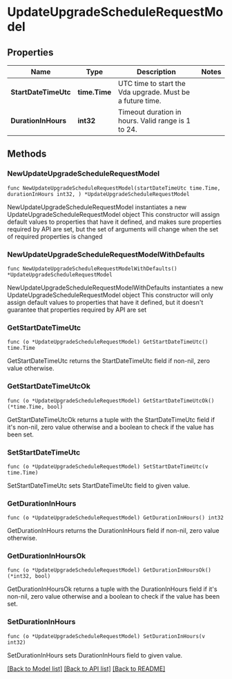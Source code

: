 # UpdateUpgradeScheduleRequestModel

## Properties

Name | Type | Description | Notes
------------ | ------------- | ------------- | -------------
**StartDateTimeUtc** | **time.Time** | UTC time to start the Vda upgrade. Must be a future time. | 
**DurationInHours** | **int32** | Timeout duration in hours. Valid range is 1 to 24. | 

## Methods

### NewUpdateUpgradeScheduleRequestModel

`func NewUpdateUpgradeScheduleRequestModel(startDateTimeUtc time.Time, durationInHours int32, ) *UpdateUpgradeScheduleRequestModel`

NewUpdateUpgradeScheduleRequestModel instantiates a new UpdateUpgradeScheduleRequestModel object
This constructor will assign default values to properties that have it defined,
and makes sure properties required by API are set, but the set of arguments
will change when the set of required properties is changed

### NewUpdateUpgradeScheduleRequestModelWithDefaults

`func NewUpdateUpgradeScheduleRequestModelWithDefaults() *UpdateUpgradeScheduleRequestModel`

NewUpdateUpgradeScheduleRequestModelWithDefaults instantiates a new UpdateUpgradeScheduleRequestModel object
This constructor will only assign default values to properties that have it defined,
but it doesn't guarantee that properties required by API are set

### GetStartDateTimeUtc

`func (o *UpdateUpgradeScheduleRequestModel) GetStartDateTimeUtc() time.Time`

GetStartDateTimeUtc returns the StartDateTimeUtc field if non-nil, zero value otherwise.

### GetStartDateTimeUtcOk

`func (o *UpdateUpgradeScheduleRequestModel) GetStartDateTimeUtcOk() (*time.Time, bool)`

GetStartDateTimeUtcOk returns a tuple with the StartDateTimeUtc field if it's non-nil, zero value otherwise
and a boolean to check if the value has been set.

### SetStartDateTimeUtc

`func (o *UpdateUpgradeScheduleRequestModel) SetStartDateTimeUtc(v time.Time)`

SetStartDateTimeUtc sets StartDateTimeUtc field to given value.


### GetDurationInHours

`func (o *UpdateUpgradeScheduleRequestModel) GetDurationInHours() int32`

GetDurationInHours returns the DurationInHours field if non-nil, zero value otherwise.

### GetDurationInHoursOk

`func (o *UpdateUpgradeScheduleRequestModel) GetDurationInHoursOk() (*int32, bool)`

GetDurationInHoursOk returns a tuple with the DurationInHours field if it's non-nil, zero value otherwise
and a boolean to check if the value has been set.

### SetDurationInHours

`func (o *UpdateUpgradeScheduleRequestModel) SetDurationInHours(v int32)`

SetDurationInHours sets DurationInHours field to given value.



[[Back to Model list]](../README.md#documentation-for-models) [[Back to API list]](../README.md#documentation-for-api-endpoints) [[Back to README]](../README.md)


